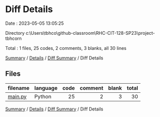 # Diff Details

Date : 2023-05-05 13:05:25

Directory c:\\Users\\tbhco\\github-classroom\\RHC-CIT-128-SP23\\project-tbhcorn

Total : 1 files,  25 codes, 2 comments, 3 blanks, all 30 lines

[Summary](results.md) / [Details](details.md) / [Diff Summary](diff.md) / Diff Details

## Files
| filename | language | code | comment | blank | total |
| :--- | :--- | ---: | ---: | ---: | ---: |
| [main.py](/main.py) | Python | 25 | 2 | 3 | 30 |

[Summary](results.md) / [Details](details.md) / [Diff Summary](diff.md) / Diff Details